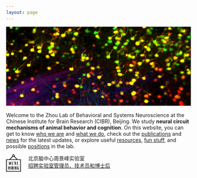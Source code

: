 ```yaml
---
layout: page
---
```



<a href="/cover_image/">
  <img width="800" src="/assets/max_colored.png">
</a>

  
Welcome to the Zhou Lab of Behavioral and Systems Neuroscience at the Chinese Institute for Brain Research (CIBR), Beijing. We study **neural circuit mechanisms of animal behavior and cognition**. On this website, you can get to know [who we are](People.md) and [what we do](Research.md), check out the [publications](Publications.md) and [news](News.md) for the latest updates, or explore useful [resources](Resources.md), [fun stuff](Fun.md), and possible [positions](Join.md) in the lab.

<img align="left" width="40" style="margin-right:20px" src="/assets/hiring_icon.png" />


北京脑中心周景峰实验室<br>
[招聘实验室管理员、技术员和博士后](hiring.md)

<br clear="left" />
